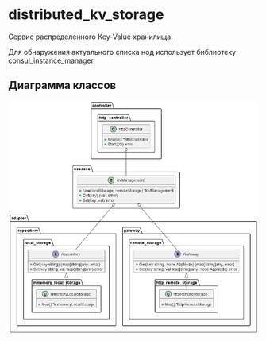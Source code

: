 # distributed_kv_storage

Сервис распределенного Key-Value хранилища.

Для обнаружения актуального списка нод использует библиотеку [consul_instance_manager](https://github.com/horockey/go-consul-instance-manager).

## Диаграмма классов

![Диаграмма классов](/docs/class_diagram.png)